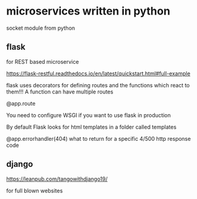 # microservices written in python

socket module from python

## flask

for REST based microservice

https://flask-restful.readthedocs.io/en/latest/quickstart.html#full-example

flask uses decorators for defining routes and the functions which react to them!!!
A function can have multiple routes

@app.route

You need to configure WSGI if you want to use flask in production

By default Flask looks for html templates in a folder called templates

@app.errorhandler(404)
  what to return for a specific 4/500 http response code

## django

https://leanpub.com/tangowithdjango19/

for full blown websites
